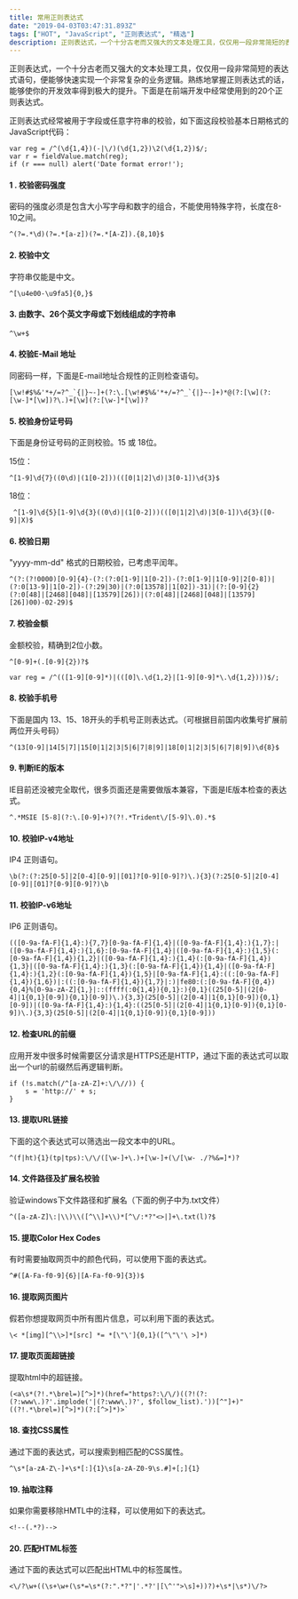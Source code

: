 ```yaml
---
title: 常用正则表达式
date: "2019-04-03T03:47:31.893Z"
tags: ["HOT", "JavaScript", "正则表达式", "精选"]
description: 正则表达式，一个十分古老而又强大的文本处理工具，仅仅用一段非常简短的表达式语句，便能够快速实现一个非常复杂的业务逻辑。熟练地掌握正则表达式的话，能够使你的开发效率得到极大的提升。下面是在前端开发中经常使用到的20个正则表达式。
---
```


正则表达式，一个十分古老而又强大的文本处理工具，仅仅用一段非常简短的表达式语句，便能够快速实现一个非常复杂的业务逻辑。熟练地掌握正则表达式的话，能够使你的开发效率得到极大的提升。下面是在前端开发中经常使用到的20个正则表达式。

正则表达式经常被用于字段或任意字符串的校验，如下面这段校验基本日期格式的JavaScript代码：

```javascript{numberLines: true}
var reg = /^(\d{1,4})(-|\/)(\d{1,2})\2(\d{1,2})$/;
var r = fieldValue.match(reg);
if (r === null) alert('Date format error!');
```

#### 1 . 校验密码强度

密码的强度必须是包含大小写字母和数字的组合，不能使用特殊字符，长度在8-10之间。

 ```regexp{numberLines: true}
 ^(?=.*\d)(?=.*[a-z])(?=.*[A-Z]).{8,10}$
 ```

#### 2. 校验中文

字符串仅能是中文。

 ```regexp{numberLines: true}
 ^[\u4e00-\u9fa5]{0,}$
 ```

#### 3. 由数字、26个英文字母或下划线组成的字符串

 ```regexp{numberLines: true}
 ^\w+$
 ```

#### 4. 校验E-Mail 地址

同密码一样，下面是E-mail地址合规性的正则检查语句。

```regexp{numberLines: true}
[\w!#$%&'*+/=?^_`{|}~-]+(?:\.[\w!#$%&'*+/=?^_`{|}~-]+)*@(?:[\w](?:[\w-]*[\w])?\.)+[\w](?:[\w-]*[\w])?
```

#### 5. 校验身份证号码

下面是身份证号码的正则校验。15 或 18位。

15位：
 ```regexp{numberLines: true}
 ^[1-9]\d{7}((0\d)|(1[0-2]))(([0|1|2]\d)|3[0-1])\d{3}$
```

18位：
```regexp{numberLines: true}
 ^[1-9]\d{5}[1-9]\d{3}((0\d)|(1[0-2]))(([0|1|2]\d)|3[0-1])\d{3}([0-9]|X)$
```

#### 6. 校验日期

"yyyy-mm-dd" 格式的日期校验，已考虑平闰年。
```regexp{numberLines: true}
^(?:(?!0000)[0-9]{4}-(?:(?:0[1-9]|1[0-2])-(?:0[1-9]|1[0-9]|2[0-8])|(?:0[13-9]|1[0-2])-(?:29|30)|(?:0[13578]|1[02])-31)|(?:[0-9]{2}(?:0[48]|[2468][048]|[13579][26])|(?:0[48]|[2468][048]|[13579][26])00)-02-29)$
```

#### 7. 校验金额

金额校验，精确到2位小数。

```regexp{numberLines: true}
^[0-9]+(.[0-9]{2})?$
```
```javascript{numberLines: true}
var reg = /^(([1-9][0-9]*)|(([0]\.\d{1,2}|[1-9][0-9]*\.\d{1,2})))$/;
```

#### 8. 校验手机号

下面是国内 13、15、18开头的手机号正则表达式。（可根据目前国内收集号扩展前两位开头号码）

```regexp{numberLines: true}
^(13[0-9]|14[5|7]|15[0|1|2|3|5|6|7|8|9]|18[0|1|2|3|5|6|7|8|9])\d{8}$
```

#### 9. 判断IE的版本

IE目前还没被完全取代，很多页面还是需要做版本兼容，下面是IE版本检查的表达式。

```regexp{numberLines: true}
^.*MSIE [5-8](?:\.[0-9]+)?(?!.*Trident\/[5-9]\.0).*$
```

#### 10. 校验IP-v4地址

IP4 正则语句。

```regexp{numberLines: true}
\b(?:(?:25[0-5]|2[0-4][0-9]|[01]?[0-9][0-9]?)\.){3}(?:25[0-5]|2[0-4][0-9]|[01]?[0-9][0-9]?)\b
```

#### 11. 校验IP-v6地址

IP6 正则语句。

```regexp{numberLines: true}
(([0-9a-fA-F]{1,4}:){7,7}[0-9a-fA-F]{1,4}|([0-9a-fA-F]{1,4}:){1,7}:|([0-9a-fA-F]{1,4}:){1,6}:[0-9a-fA-F]{1,4}|([0-9a-fA-F]{1,4}:){1,5}(:[0-9a-fA-F]{1,4}){1,2}|([0-9a-fA-F]{1,4}:){1,4}(:[0-9a-fA-F]{1,4}){1,3}|([0-9a-fA-F]{1,4}:){1,3}(:[0-9a-fA-F]{1,4}){1,4}|([0-9a-fA-F]{1,4}:){1,2}(:[0-9a-fA-F]{1,4}){1,5}|[0-9a-fA-F]{1,4}:((:[0-9a-fA-F]{1,4}){1,6})|:((:[0-9a-fA-F]{1,4}){1,7}|:)|fe80:(:[0-9a-fA-F]{0,4}){0,4}%[0-9a-zA-Z]{1,}|::(ffff(:0{1,4}){0,1}:){0,1}((25[0-5]|(2[0-4]|1{0,1}[0-9]){0,1}[0-9])\.){3,3}(25[0-5]|(2[0-4]|1{0,1}[0-9]){0,1}[0-9])|([0-9a-fA-F]{1,4}:){1,4}:((25[0-5]|(2[0-4]|1{0,1}[0-9]){0,1}[0-9])\.){3,3}(25[0-5]|(2[0-4]|1{0,1}[0-9]){0,1}[0-9]))
```

#### 12. 检查URL的前缀

应用开发中很多时候需要区分请求是HTTPS还是HTTP，通过下面的表达式可以取出一个url的前缀然后再逻辑判断。

```javascript{numberLines: true}
if (!s.match(/^[a-zA-Z]+:\/\//)) {
    s = 'http://' + s;
}
```

#### 13. 提取URL链接

下面的这个表达式可以筛选出一段文本中的URL。

```regexp{numberLines: true}
^(f|ht){1}(tp|tps):\/\/([\w-]+\.)+[\w-]+(\/[\w- ./?%&=]*)?
```

#### 14. 文件路径及扩展名校验

验证windows下文件路径和扩展名（下面的例子中为.txt文件）

```regexp{numberLines: true}
^([a-zA-Z]\:|\\)\\([^\\]+\\)*[^\/:*?"<>|]+\.txt(l)?$
```

#### 15. 提取Color Hex Codes

有时需要抽取网页中的颜色代码，可以使用下面的表达式。

```regexp{numberLines: true}
^#([A-Fa-f0-9]{6}|[A-Fa-f0-9]{3})$
```

#### 16. 提取网页图片

假若你想提取网页中所有图片信息，可以利用下面的表达式。

```regexp{numberLines: true}
\< *[img][^\\>]*[src] *= *[\"\']{0,1}([^\"\'\ >]*)
```

#### 17. 提取页面超链接

提取html中的超链接。
```regexp{numberLines: true}
(<a\s*(?!.*\brel=)[^>]*)(href="https?:\/\/)((?!(?:(?:www\.)?'.implode('|(?:www\.)?', $follow_list).'))[^"]+)"((?!.*\brel=)[^>]*)(?:[^>]*)>`
```

#### 18. 查找CSS属性

通过下面的表达式，可以搜索到相匹配的CSS属性。
```regexp{numberLines: true}
^\s*[a-zA-Z\-]+\s*[:]{1}\s[a-zA-Z0-9\s.#]+[;]{1}
```

#### 19. 抽取注释

如果你需要移除HMTL中的注释，可以使用如下的表达式。
```regexp{numberLines: true}
<!--(.*?)-->
```

#### 20. 匹配HTML标签

通过下面的表达式可以匹配出HTML中的标签属性。

```regexp{numberLines: true}
<\/?\w+((\s+\w+(\s*=\s*(?:".*?"|'.*?'|[\^'">\s]+))?)+\s*|\s*)\/?>
```